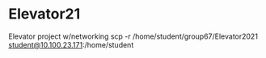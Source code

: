 # Elevator21
Elevator project w/networking
 scp -r /home/student/group67/Elevator2021 student@10.100.23.171:/home/student

